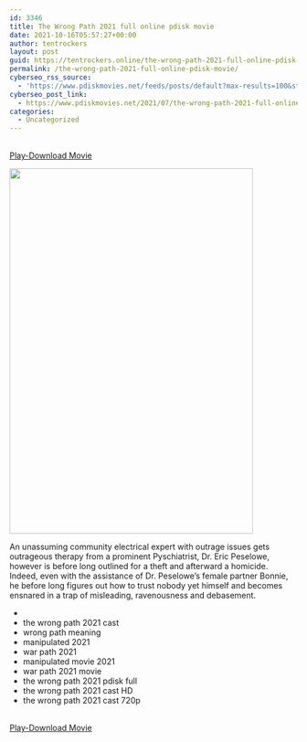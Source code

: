 ```yaml
---
id: 3346
title: The Wrong Path 2021 full online pdisk movie
date: 2021-10-16T05:57:27+00:00
author: tentrockers
layout: post
guid: https://tentrockers.online/the-wrong-path-2021-full-online-pdisk-movie/
permalink: /the-wrong-path-2021-full-online-pdisk-movie/
cyberseo_rss_source:
  - 'https://www.pdiskmovies.net/feeds/posts/default?max-results=100&start-index=1101'
cyberseo_post_link:
  - https://www.pdiskmovies.net/2021/07/the-wrong-path-2021-full-online-pdisk.html
categories:
  - Uncategorized
---
```

<a href="https://www.pdisk.net/share-video?videoid=nv2had002csf" onclick="window.open('https://www.pdisk.net/share-video?videoid=nv2had002csf'); return false;" target="popup" rel="noopener"><br /> Play-Download Movie<br /> </a>

<div class="separator">
  <a href="https://1.bp.blogspot.com/-0X1bjvI3WgQ/YP6G_nlSOoI/AAAAAAAAZxE/f1Vx3EQVI9gjW_3FCvMylo3UCUx-6qiMACLcBGAsYHQ/s2048/The%2BWrong%2BPath%2B2021%2Bfull%2Bonline%2Bpdisk%2Bmovie.jpg" imageanchor="1"><img loading="lazy" border="0" data-original-height="2048" data-original-width="1365" height="640" src="https://1.bp.blogspot.com/-0X1bjvI3WgQ/YP6G_nlSOoI/AAAAAAAAZxE/f1Vx3EQVI9gjW_3FCvMylo3UCUx-6qiMACLcBGAsYHQ/w426-h640/The%2BWrong%2BPath%2B2021%2Bfull%2Bonline%2Bpdisk%2Bmovie.jpg" width="426" /></a>
</div>

<span>An unassuming community electrical expert with outrage issues gets outrageous therapy from a prominent Pyschiatrist, Dr. Eric Peselowe, however is before long outlined for a theft and afterward a homicide. Indeed, even with the assistance of Dr. Peselowe&#8217;s female partner Bonnie, he before long figures out how to trust nobody yet himself and becomes ensnared in a trap of misleading, ravenousness and debasement.</span>

<div>
  <ul>
    <li>
      <span><br /></span>
    </li>
    <li>
      the wrong path 2021 cast
    </li>
    <li>
      wrong path meaning
    </li>
    <li>
      manipulated 2021
    </li>
    <li>
      war path 2021
    </li>
    <li>
      manipulated movie 2021
    </li>
    <li>
      war path 2021 movie
    </li>
    <li>
      the wrong path 2021 pdisk full
    </li>
    <li>
      the wrong path 2021 cast HD
    </li>
    <li>
      the wrong path 2021 cast 720p
    </li>
  </ul>
</div>

<a href="https://www.pdisk.net/share-video?videoid=nv2had002csf" onclick="window.open('https://www.pdisk.net/share-video?videoid=nv2had002csf'); return false;" target="popup" rel="noopener"><br /> Play-Download Movie<br /> </a>